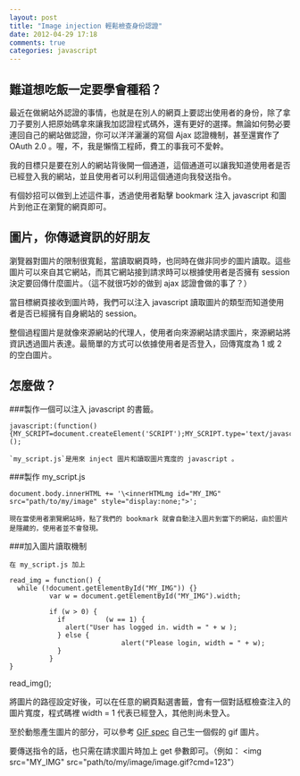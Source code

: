 ```yaml
---
layout: post
title: "Image injection 輕鬆檢查身份認證"
date: 2012-04-29 17:18
comments: true
categories: javascript
---
```

## 難道想吃飯一定要學會種稻？

最近在做網站外認證的事情，也就是在別人的網頁上要認出使用者的身份，除了拿刀子要別人把原始碼拿來讓我加認證程式碼外，還有更好的選擇。無論如何勢必要連回自己的網站做認證，你可以洋洋灑灑的寫個 Ajax 認證機制，甚至還實作了 OAuth 2.0 。喔，不，我是懶惰工程師，費工的事我可不愛幹。

我的目標只是要在別人的網站背後開一個通道，這個通道可以讓我知道使用者是否已經登入我的網站，並且使用者可以利用這個通道向我發送指令。

有個妙招可以做到上述這件事，透過使用者點擊 bookmark 注入 javascript 和圖片到他正在瀏覽的網頁即可。

## 圖片，你傳遞資訊的好朋友

瀏覽器對圖片的限制很寬鬆，當讀取網頁時，也同時在做非同步的圖片讀取。這些圖片可以來自其它網站，而其它網站接到請求時可以根據使用者是否擁有 session 決定要回傳什麼圖片。（這不就很巧妙的做到 ajax 認證會做的事了？）

當目標網頁接收到圖片時，我們可以注入 javascript 讀取圖片的類型而知道使用者是否已經擁有自身網站的 session。

整個過程圖片是就像來源網站的代理人，使用者向來源網站請求圖片，來源網站將資訊透過圖片表達。最簡單的方式可以依據使用者是否登入，回傳寬度為 1 或 2 的空白圖片。

## 怎麼做？

###製作一個可以注入 javascript 的書籤。

    javascript:(function(){MY_SCRIPT=document.createElement('SCRIPT');MY_SCRIPT.type='text/javascript';MY_SCRIPT.src='http://127.0.0.1:3000/test.js';document.body.appendChild(MY_SCRIPT)})();

    `my_script.js`是用來 inject 圖片和讀取圖片寬度的 javascript 。

###製作 my_script.js

	document.body.innerHTML += '\<innerHTMLmg id="MY_IMG" src="path/to/my/image" style="display:none;">';

	現在當使用者瀏覽網站時，點了我們的 bookmark 就會自動注入圖片到當下的網站，由於圖片是隱藏的，使用者並不會發現。

###加入圖片讀取機制

	在 my_script.js 加上

	read_img = function() {
	  while (!document.getElementById("MY_IMG")) {}
			  var w = document.getElementById("MY_IMG").width;

			  if (w > 0) {
			  	if			(w == 1) {
			  	  alert("User has logged in. width = " + w );
				} else {
								alert("Please login, width = " + w);
				}
			  }
	}
read_img();

將圖片的路徑設定好後，可以在任意的網頁點選書籤，會有一個對話框檢查注入的圖片寬度，程式碼裡 width = 1 代表已經登入，其他則尚未登入。

至於動態產生圖片的部分，可以參考 [GIF spec](http://www.google.com.tw/url?sa=t&rct=j&q=&esrc=s&source=web&cd=1&ved=0CC4QFjAA&url=http%3A%2F%2Fwww.w3.org%2FGraphics%2FGIF%2Fspec-gif89a.txt&ei=XgadT_S6CqXnmAWPm5TODg&usg=AFQjCNGkPzr6fu-V-T05Uzu6aCxGaZ_iRA&sig2=BNcPCLS_4sFTBpJiAQ8eIg) 自己生一個假的 gif 圖片。

要傳送指令的話，也只需在請求圖片時加上 get 參數即可。（例如： <img src="MY_IMG" src="path/to/my/image/image.gif?cmd=123"）
